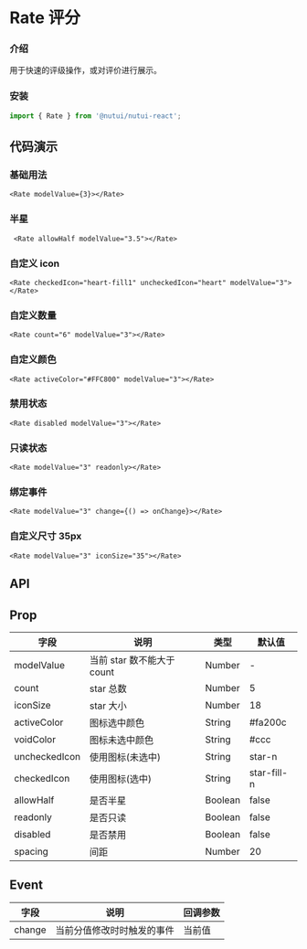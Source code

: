 #  Rate 评分

### 介绍

用于快速的评级操作，或对评价进行展示。

### 安装

```javascript
import { Rate } from '@nutui/nutui-react';
```

## 代码演示

### 基础用法  
``` tsx
<Rate modelValue={3}></Rate>
``` 
        
### 半星  
``` tsx
 <Rate allowHalf modelValue="3.5"></Rate>
``` 

### 自定义 icon   
``` tsx
<Rate checkedIcon="heart-fill1" uncheckedIcon="heart" modelValue="3"></Rate>
``` 

### 自定义数量  
``` tsx
<Rate count="6" modelValue="3"></Rate>
``` 

### 自定义颜色 
``` tsx 
<Rate activeColor="#FFC800" modelValue="3"></Rate>
``` 

### 禁用状态  
``` tsx
<Rate disabled modelValue="3"></Rate>
``` 

### 只读状态  
``` tsx
<Rate modelValue="3" readonly></Rate>
``` 

### 绑定事件  
``` tsx
<Rate modelValue="3" change={() => onChange}></Rate>
``` 
### 自定义尺寸 35px  
``` tsx
<Rate modelValue="3" iconSize="35"></Rate>
``` 


## API

## Prop

| 字段           | 说明                                      | 类型    | 默认值      |
|----------------|-------------------------------------------|---------|-------------|
| modelValue        | 当前 star 数不能大于count | Number  | -           |
| count          | star 总数                                 | Number  | 5           |
| iconSize      | star 大小                                 | Number  | 18          |
| activeColor   | 图标选中颜色                              | String  | #fa200c     |
| voidColor     | 图标未选中颜色                            | String  | #ccc        |
| uncheckedIcon | 使用图标(未选中)                          | String  | star-n      |
| checkedIcon   | 使用图标(选中)                            | String  | star-fill-n |
| allowHalf     | 是否半星                                  | Boolean | false       |
| readonly       | 是否只读                                  | Boolean | false       |
| disabled       | 是否禁用                                  | Boolean | false       |
| spacing        | 间距                                      | Number  | 20          |

## Event
| 字段   | 说明                       | 回调参数 |
|--------|----------------------------|----------|
| change | 当前分值修改时时触发的事件 | 当前值   |
